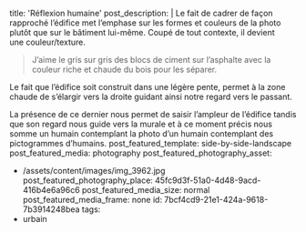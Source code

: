 title: 'Réflexion humaine'
post_description: |
  Le fait de cadrer de façon rapproché l’édifice met l’emphase sur les formes et couleurs de la photo plutôt que sur le bâtiment lui-même. Coupé de tout contexte, il devient une&nbsp;couleur/texture.
  
  > J’aime le gris sur gris des blocs de ciment sur l’asphalte avec la couleur riche et chaude du bois pour les&nbsp;séparer.
  
  Le fait que l’édifice soit construit dans une légère pente, permet à la zone chaude de s’élargir vers la droite guidant ainsi notre regard vers le&nbsp;passant.
  
  La présence de ce dernier nous permet de saisir l’ampleur de l’édifice tandis que son regard nous guide vers la murale et à ce moment précis nous somme un humain contemplant la photo d’un humain contemplant des pictogrammes&nbsp;d’humains.
post_featured_template: side-by-side-landscape
post_featured_media: photography
post_featured_photography_asset:
  - /assets/content/images/img_3962.jpg
post_featured_photography_place: 45fc9d3f-51a0-4d48-9acd-416b4e6a96c6
post_featured_media_size: normal
post_featured_media_frame: none
id: 7bcf4cd9-21e1-424a-9618-7b3914248bea
tags:
  - urbain
